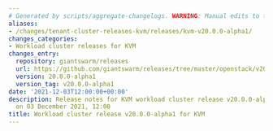```yaml
---
# Generated by scripts/aggregate-changelogs. WARNING: Manual edits to this files will be overwritten.
aliases:
- /changes/tenant-cluster-releases-kvm/releases/kvm-v20.0.0-alpha1/
changes_categories:
- Workload cluster releases for KVM
changes_entry:
  repository: giantswarm/releases
  url: https://github.com/giantswarm/releases/tree/master/openstack/v20.0.0-alpha1
  version: 20.0.0-alpha1
  version_tag: v20.0.0-alpha1
date: '2021-12-03T12:00:00+00:00'
description: Release notes for KVM workload cluster release v20.0.0-alpha1, published
  on 03 December 2021, 12:00
title: Workload cluster release v20.0.0-alpha1 for KVM
---
```



